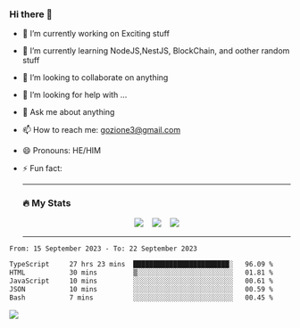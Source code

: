 ### Hi there 👋

<!--
**charlieScript/charlieScript** is a ✨ _special_ ✨ repository because its `README.md` (this file) appears on your GitHub profile.

Here are some ideas to get you started: -->

- 🔭 I’m currently working on Exciting stuff
- 🌱 I’m currently learning NodeJS,NestJS, BlockChain, and oother random stuff
- 👯 I’m looking to collaborate on anything
- 🤔 I’m looking for help with ...
- 💬 Ask me about anything
- 📫 How to reach me: gozione3@gmail.com
- 😄 Pronouns: HE/HIM
- ⚡ Fun fact:


  ---

  ### :fire: My Stats

  <div id="stats" align="center">
  <img src="http://github-readme-streak-stats.herokuapp.com?user=charlieScript&theme=dark&date_format=M%20j%5B%2C%20Y%5D" />&nbsp;&nbsp;&nbsp;
  <img src="https://github-readme-stats.vercel.app/api/top-langs/?username=charlieScript&layout=compact&theme=vision-friendly-dark"/>&nbsp;&nbsp;&nbsp;
  <img src="https://github-readme-stats.vercel.app/api?username=charlieScript&show_icons=true&theme=radical"/>
  </div>

  ---



<!--START_SECTION:waka-->

```txt
From: 15 September 2023 - To: 22 September 2023

TypeScript     27 hrs 23 mins  ████████████████████████░   96.09 %
HTML           30 mins         ▒░░░░░░░░░░░░░░░░░░░░░░░░   01.81 %
JavaScript     10 mins         ░░░░░░░░░░░░░░░░░░░░░░░░░   00.61 %
JSON           10 mins         ░░░░░░░░░░░░░░░░░░░░░░░░░   00.59 %
Bash           7 mins          ░░░░░░░░░░░░░░░░░░░░░░░░░   00.45 %
```

<!--END_SECTION:waka-->
![](https://komarev.com/ghpvc/?username=charlieScript)
